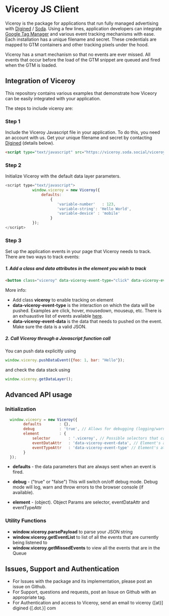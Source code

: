 # Viceroy JS Client

Viceroy is the package for applications that run fully managed advertising with [Digined](https://digined.com/) / [Soda](https://meetsoda.com/). Using a few lines, application developers can integrate [Google Tag Manager](https://www.google.com/tagmanager/) and various event tracking mechanisms with ease. Each installation has a unique filename and secret. These credentials are mapped to GTM containers and other tracking pixels under the hood. 

Viceroy has a smart mechanism so that no events are ever missed. All events that occur before the load of the GTM snippet are queued and fired when the GTM is loaded.

## Integration of Viceroy

This repository contains various examples that demonstrate how Viceory can be easily integrated with your application.

The steps to include viceroy are:

### Step 1
Include the Viceroy Javascript file in your application. To do this, you need an account with us. Get your unique filename and secret by contacting [Digined](https://digined.com/) (details below).

```html
<script type="text/javascript" src="https://viceroy.soda.social/viceroy/{{FILENAME_GOES_HERE}}?secret={{SECRET_GOES_HERE}}"></script>
```

### Step 2
Initialize Viceroy with the default data layer parameters.

```javascript
<script type="text/javascript">
            window.viceroy = new Viceroy({
                defaults: 
                    {
                       'variable-number'   : 123,
                       'variable-string': 'Hello World',
                       'variable-device' : 'mobile'
                    }
            });
</script>
```

### Step 3
Set up the application events in your page that Viceroy needs to track. There are two ways to track events:

##### 1. Add a class and data attributes in the element you wish to track

```html
<button class="viceroy" data-viceroy-event-type="click" data-viceroy-event-data='{"key1": "val1", "key2": "val2"}'>Press me!</button>
```
More info:
* Add class **viceroy** to enable tracking on element
* **data-viceroy-event-type** is the interaction on which the data will be pushed. Examples are click, hover, mousedown, mouseup, etc. There is an exhuaustive list of events available [here](http://www.w3.org/wiki/List_of_events).
* **data-viceroy-event-data** is the data that needs to pushed on the event. Make sure the data is a valid JSON.

##### 2. Call Viceroy through a Javascript function call

You can push data explicitly using
```javascript
window.viceroy.pushDataEvent({foo: 1, bar: "Hello"});
```

and check the data stack using
```javascript
window.viceroy.getDataLayer();
```

## Advanced API usage

### Initialization

```javascript
  window.viceory = new Viceroy({
        defaults        : {},
        debug           : 'true', // Allows for debugging (logging/warnings/errors)
        element         : {
            selector        : '.viceroy', // Possible selectors that can be used to recognize the elements
            eventDataAttr   : 'data-viceroy-event-data', // Element's attribute to retrieve event data
            eventTypeAttr   : 'data-viceroy-event-type' // Element's attribute to determine what event to listen on
        }
  });
```

* **defaults** - the data parameters that are always sent when an event is fired.

* **debug** - ("true" or "false") This will switch on/off debug mode. Debug mode will log, warn and throw errors to the browser console (if available).

* **element** - (object). Object Params are selector, eventDataAttr and eventTypeAttr

### Utility Functions

* **window.viceroy.parsePayload** to parse your JSON string
* **window.viceroy.getEventList** to list of all the events that are currently being listened to
* **window.viceroy.getMissedEvents** to view all the events that are in the Queue

## Issues, Support and Authentication

* For Issues with the package and its implementation, please post an issue on Github.
* For Support, questions and requests, post an Issue on Github with an appropriate tag.
* For Authentication and access to Viceroy, send an email to viceroy {[at}] digined {[.dot.}] com
